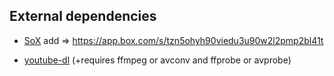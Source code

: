 ## External dependencies

- [SoX](http://sox.sourceforge.net/)
add => https://app.box.com/s/tzn5ohyh90viedu3u90w2l2pmp2bl41t

- [youtube-dl](https://ytdl-org.github.io/youtube-dl)
(+requires ffmpeg or avconv and ffprobe or avprobe)